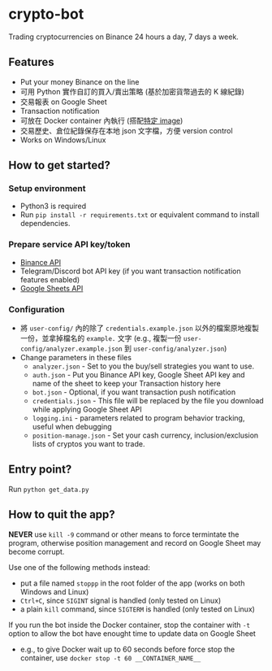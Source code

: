# crypto-bot
Trading cryptocurrencies on Binance 24 hours a day, 7 days a week.

## Features
- Put your money Binance on the line
- 可用 Python 實作自訂的買入/賣出策略 (基於加密貨幣過去的 K 線紀錄)
- 交易報表 on Google Sheet
- Transaction notification
- 可放在 Docker container 內執行 (搭配[特定 image](https://hub.docker.com/r/wuuker/python-bot-env))
- 交易歷史、倉位紀錄保存在本地 json 文字檔，方便 version control
- Works on Windows/Linux

## How to get started?

### Setup environment
- Python3 is required
- Run `pip install -r requirements.txt` or equivalent command to install dependencies.

### Prepare service API key/token
- [Binance API](https://www.binance.com/en/support/faq/360002502072)
- Telegram/Discord bot API key (if you want transaction notification features enabled)
- [Google Sheets API](https://handsondataviz.org/google-sheets-api-key.html)

### Configuration
- 將 `user-config/` 內的除了 `credentials.example.json` 以外的檔案原地複製一份，並拿掉檔名的 `example.` 文字 (e.g., 複製一份 `user-config/analyzer.example.json` 到 `user-config/analyzer.json`)
- Change parameters in these files
  * `analyzer.json` - Set to you the buy/sell strategies you want to use.
  * `auth.json` - Put you Binance API key, Google Sheet API key and name of the sheet to keep your Transaction history here
  * `bot.json` - Optional, if you want transaction push notification
  * `credentials.json` - This file will be replaced by the file you download while applying Google Sheet API
  * `logging.ini` - parameters related to program behavior tracking, useful when debugging
  * `position-manage.json` - Set your cash currency, inclusion/exclusion lists of cryptos you want to trade.


## Entry point?
Run `python get_data.py`

## How to quit the app?
**NEVER** use `kill -9` command or other means to force termintate the program, otherwise position management and record on Google Sheet may become corrupt.

Use one of the following methods instead:
- put a file named `stoppp` in the root folder of the app (works on both Windows and Linux)
- `Ctrl+C`, since `SIGINT` signal is handled (only tested on Linux)
- a plain `kill` command, since `SIGTERM` is handled (only tested on Linux)

If you run the bot inside the Docker container, stop the container with `-t` option to allow the bot have enought time to update data on Google Sheet
- e.g., to give Docker wait up to 60 seconds before force stop the container, use `docker stop -t 60 __CONTAINER_NAME__`
